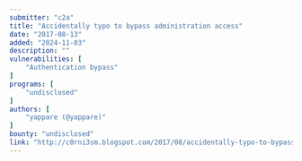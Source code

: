 ```yaml
---
submitter: "c2a"
title: "Accidentally typo to bypass administration access"
date: "2017-08-13"
added: "2024-11-03"
description: ""
vulnerabilities: [
    "Authentication bypass"
]
programs: [
    "undisclosed"
]
authors: [
    "yappare (@yappare)"
]
bounty: "undisclosed"
link: "http://c0rni3sm.blogspot.com/2017/08/accidentally-typo-to-bypass.html"
---
```




